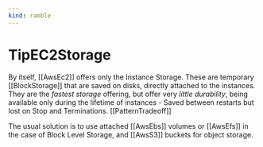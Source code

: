 ```yaml
---
kind: ramble
---
```


# TipEC2Storage

By itself, \[\[AwsEc2]] offers only the Instance Storage.
These are temporary \[\[BlockStorage]] that are saved on disks, directly attached to the instances. They are the *fastest storage* offering, but offer very *little durability*, being available only during the lifetime of instances - Saved between restarts but lost on Stop and Terminations. \[\[PatternTradeoff]]

The usual solution is to use attached \[\[AwsEbs]] volumes or \[\[AwsEfs]] in the case of Block Level Storage, and \[\[AwsS3]] buckets for object storage.
